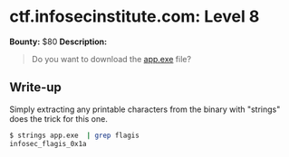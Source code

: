 # ctf.infosecinstitute.com: Level 8
**Bounty:** $80
**Description:**

> Do you want to download the [app.exe](app.exe) file?

## Write-up

Simply extracting any printable characters from the binary with "strings" does the trick for this one.

```bash
$ strings app.exe  | grep flagis
infosec_flagis_0x1a
```

